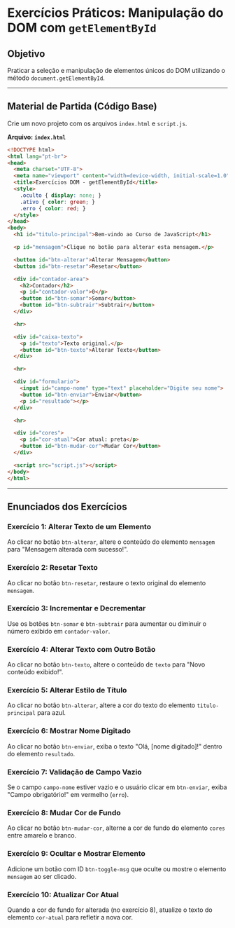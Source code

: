 # Exercícios Práticos: Manipulação do DOM com `getElementById`

## Objetivo
Praticar a seleção e manipulação de elementos únicos do DOM utilizando o método `document.getElementById`.

---

## Material de Partida (Código Base)

Crie um novo projeto com os arquivos `index.html` e `script.js`.

**Arquivo: `index.html`**
```html
<!DOCTYPE html>
<html lang="pt-br">
<head>
  <meta charset="UTF-8">
  <meta name="viewport" content="width=device-width, initial-scale=1.0">
  <title>Exercícios DOM - getElementById</title>
  <style>
    .oculto { display: none; }
    .ativo { color: green; }
    .erro { color: red; }
  </style>
</head>
<body>
  <h1 id="titulo-principal">Bem-vindo ao Curso de JavaScript</h1>

  <p id="mensagem">Clique no botão para alterar esta mensagem.</p>

  <button id="btn-alterar">Alterar Mensagem</button>
  <button id="btn-resetar">Resetar</button>

  <div id="contador-area">
    <h2>Contador</h2>
    <p id="contador-valor">0</p>
    <button id="btn-somar">Somar</button>
    <button id="btn-subtrair">Subtrair</button>
  </div>

  <hr>

  <div id="caixa-texto">
    <p id="texto">Texto original.</p>
    <button id="btn-texto">Alterar Texto</button>
  </div>

  <hr>

  <div id="formulario">
    <input id="campo-nome" type="text" placeholder="Digite seu nome">
    <button id="btn-enviar">Enviar</button>
    <p id="resultado"></p>
  </div>

  <hr>

  <div id="cores">
    <p id="cor-atual">Cor atual: preta</p>
    <button id="btn-mudar-cor">Mudar Cor</button>
  </div>

  <script src="script.js"></script>
</body>
</html>
```

---

## Enunciados dos Exercícios

### Exercício 1: Alterar Texto de um Elemento
Ao clicar no botão `btn-alterar`, altere o conteúdo do elemento `mensagem` para "Mensagem alterada com sucesso!".

### Exercício 2: Resetar Texto
Ao clicar no botão `btn-resetar`, restaure o texto original do elemento `mensagem`.

### Exercício 3: Incrementar e Decrementar
Use os botões `btn-somar` e `btn-subtrair` para aumentar ou diminuir o número exibido em `contador-valor`.

### Exercício 4: Alterar Texto com Outro Botão
Ao clicar no botão `btn-texto`, altere o conteúdo de `texto` para "Novo conteúdo exibido!".

### Exercício 5: Alterar Estilo de Título
Ao clicar no botão `btn-alterar`, altere a cor do texto do elemento `titulo-principal` para azul.

### Exercício 6: Mostrar Nome Digitado
Ao clicar no botão `btn-enviar`, exiba o texto "Olá, [nome digitado]!" dentro do elemento `resultado`.

### Exercício 7: Validação de Campo Vazio
Se o campo `campo-nome` estiver vazio e o usuário clicar em `btn-enviar`, exiba "Campo obrigatório!" em vermelho (`erro`).

### Exercício 8: Mudar Cor de Fundo
Ao clicar no botão `btn-mudar-cor`, alterne a cor de fundo do elemento `cores` entre amarelo e branco.

### Exercício 9: Ocultar e Mostrar Elemento
Adicione um botão com ID `btn-toggle-msg` que oculte ou mostre o elemento `mensagem` ao ser clicado.

### Exercício 10: Atualizar Cor Atual
Quando a cor de fundo for alterada (no exercício 8), atualize o texto do elemento `cor-atual` para refletir a nova cor.
